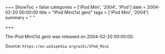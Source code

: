 +++
ShowToc = false
categories = ['iPod Mini', '2004', 'iPod']
date = 2004-02-20 00:00:00
title = "iPod Mini(1st gen)"
tags = ['iPod Mini', '2004']
summary = " "

+++

The iPod Mini(1st gen) was released on 2004-02-20 00:00:00.

Source: `https://en.wikipedia.org/wiki/IPod_Mini`


